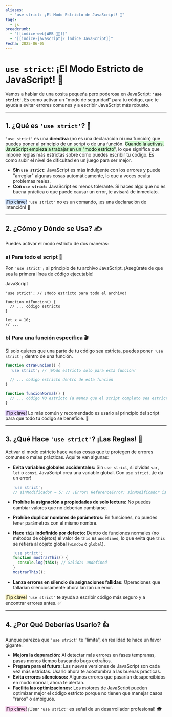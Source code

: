 ```yaml
---
aliases:
  - "use strict: ¡El Modo Estricto de JavaScript! 🧐"
tags:
  - js
breadcrumb:
  - "[[indice-web|WEB 🔗📝]]"
  - "[[indice-javascript|⚡ Índice JavaScript]]"
Fecha: 2025-06-05
---
```

# `use strict`: ¡El Modo Estricto de JavaScript! 🧐

Vamos a hablar de una cosita pequeña pero poderosa en JavaScript: **`'use strict'`**. Es como activar un "modo de seguridad" para tu código, que te ayuda a evitar errores comunes y a escribir JavaScript más robusto.

---

## 1. ¿Qué es `'use strict'`? 🤔

`'use strict'` es una **directiva** (no es una declaración ni una función) que puedes poner al principio de un script o de una función. <mark style="background: #BBFABBA6;">Cuando la activas, JavaScript empieza a trabajar en un "modo estricto"</mark>, lo que significa que impone reglas más estrictas sobre cómo puedes escribir tu código. Es como subir el nivel de dificultad en un juego para ser mejor.

- **Sin `use strict`:** JavaScript es más indulgente con los errores y puede "arreglar" algunas cosas automáticamente, lo que a veces oculta problemas reales.
- **Con `use strict`:** JavaScript es menos tolerante. Si haces algo que no es buena práctica o que puede causar un error, te avisará de inmediato.

<mark style="background: #ADCCFFA6;">¡Tip clave!</mark> `'use strict'` no es un comando, ¡es una declaración de intención! 🎯

---

## 2. ¿Cómo y Dónde se Usa? ✍️

Puedes activar el modo estricto de dos maneras:

### a) Para todo el script 📄

Pon `'use strict';` al principio de tu archivo JavaScript. ¡Asegúrate de que sea la primera línea de código ejecutable!

JavaScript

```
'use strict'; // ¡Modo estricto para todo el archivo!

function miFuncion() {
  // ... código estricto
}

let x = 10;
// ...
```

### b) Para una función específica 🎬

Si solo quieres que una parte de tu código sea estricta, puedes poner `'use strict';` dentro de una función.

```js
function otraFuncion() {
  'use strict'; // ¡Modo estricto solo para esta función!

  // ... código estricto dentro de esta función
}

function funcionNormal() {
  // ... código NO estricto (a menos que el script completo sea estricto)
}
```

<mark style="background: #D2B3FFA6;">¡Tip clave!</mark> Lo más común y recomendado es usarlo al principio del script para que todo tu código se beneficie. 🌟

---

## 3. ¿Qué Hace `'use strict'`? ¡Las Reglas! 🚨

Activar el modo estricto hace varias cosas que te protegen de errores comunes o malas prácticas. Aquí te van algunas:

- **Evita variables globales accidentales:** Sin `use strict`, si olvidas `var`, `let` o `const`, JavaScript crea una variable global. Con `use strict`, ¡te da un error!    
    ```js
    'use strict';
    // sinModificador = 5; // ¡Error! ReferenceError: sinModificador is not defined
    ```
    
- **Prohíbe la asignación a propiedades de solo lectura:** No puedes cambiar valores que no deberían cambiarse.
    
- **Prohíbe duplicar nombres de parámetros:** En funciones, no puedes tener parámetros con el mismo nombre.
    
- **Hace `this` indefinido por defecto:** Dentro de funciones normales (no métodos de objetos) el valor de `this` es `undefined`, lo que evita que `this` se refiera al objeto global (`window` o `global`).
    
    ```js
    'use strict';
    function mostrarThis() {
      console.log(this); // Salida: undefined
    }
    mostrarThis();
    ```
    
- **Lanza errores en silencio de asignaciones fallidas:** Operaciones que fallarían silenciosamente ahora lanzan un error.
    

<mark style="background: #FFF3A3A6;">¡Tip clave!</mark> `'use strict'` te ayuda a escribir código más seguro y a encontrar errores antes. ✅

---

## 4. ¿Por Qué Deberías Usarlo? 👍

Aunque parezca que `'use strict'` te "limita", en realidad te hace un favor gigante:

- **Mejora la depuración:** Al detectar más errores en fases tempranas, pasas menos tiempo buscando bugs extraños.
- **Prepara para el futuro:** Las nuevas versiones de JavaScript son cada vez más estrictas. Usarlo ahora te acostumbra a las buenas prácticas.
- **Evita errores silenciosos:** Algunos errores que pasarían desapercibidos en modo normal, ahora te alertan.
- **Facilita las optimizaciones:** Los motores de JavaScript pueden optimizar mejor el código estricto porque no tienen que manejar casos "raros" o ambiguos.

<mark style="background: #FFB8EBA6;">¡Tip clave!</mark> ¡Usar `'use strict'` es señal de un desarrollador profesional! 🎓